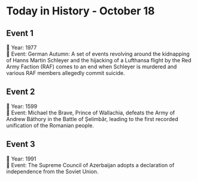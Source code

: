# Today in History - October 18

## Event 1
📅 Year: 1977  
📝 Event: German Autumn: A set of events revolving around the kidnapping of Hanns Martin Schleyer and the hijacking of a Lufthansa flight by the Red Army Faction (RAF) comes to an end when Schleyer is murdered and various RAF members allegedly commit suicide.

## Event 2
📅 Year: 1599  
📝 Event: Michael the Brave, Prince of Wallachia, defeats the Army of Andrew Báthory in the Battle of Șelimbăr, leading to the first recorded unification of the Romanian people.

## Event 3
📅 Year: 1991  
📝 Event: The Supreme Council of Azerbaijan adopts a declaration of independence from the Soviet Union.

